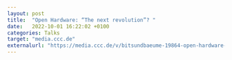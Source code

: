 ```yaml
---
layout: post
title:  "Open Hardware: “The next revolution”? "
date:   2022-10-01 16:22:02 +0100
categories: Talks
target: "media.ccc.de"
externalurl: "https://media.ccc.de/v/bitsundbaeume-19864-open-hardware-the-next-revolution-"
---
```

